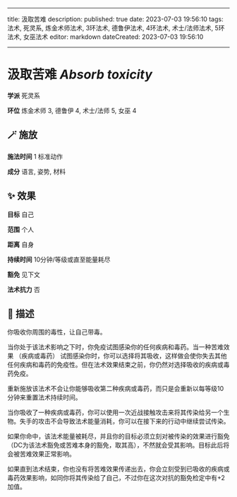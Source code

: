 
---
title: 汲取苦难
description: 
published: true
date: 2023-07-03 19:56:10
tags: 法术, 死灵系, 炼金术师法术, 3环法术, 德鲁伊法术, 4环法术, 术士/法师法术, 5环法术, 女巫法术
editor: markdown
dateCreated: 2023-07-03 19:56:10

---

# **汲取苦难** *Absorb toxicity*

**学派** 死灵系 

**环位** 炼金术师 3, 德鲁伊 4, 术士/法师 5, 女巫 4

## 🪄 施放

**施法时间** 1 标准动作

**成分** 语言, 姿势, 材料

## ✨ 效果 

**目标** 自己 

**范围** 个人

**距离** 自身  

**持续时间** 10分钟/等级或直至能量耗尽 

**豁免** 见下文

**法术抗力** 否

## 📖 描述

你吸收你周围的毒性，让自己带毒。

当你处于该法术影响之下时，你免疫试图感染你的任何疾病和毒药。当一种苦难效果 （疾病或毒药） 试图感染你时，你可以选择将其吸收，这样做会使你失去其他任何疾病和毒药的免疫性。但在法术效果结束之前，你仍然对选择吸收的疾病或毒药免疫。

重新施放该法术不会让你能够吸收第二种疾病或毒药，而只是会重新以每等级10分钟来重置法术持续时间。

当你吸收了一种疾病或毒药，你可以使用一次近战接触攻击来将其传染给另一个生物。失手的攻击不会导致法术能量消耗，你可以在接下来的行动中继续尝试传染。

如果你命中，该法术能量被耗尽，并且你的目标必须立刻对被传染的效果进行豁免 （DC为该法术豁免或苦难本身的豁免，取其高），不然就会受其影响。目标此后将会被苦难效果正常影响。

如果直到法术结束，你也没有将苦难效果传递出去，你会立刻受到已吸收的疾病或毒药效果影响，如同你将其传染给了自己，不过你在这次对抗的豁免检定中有+2加值。
    